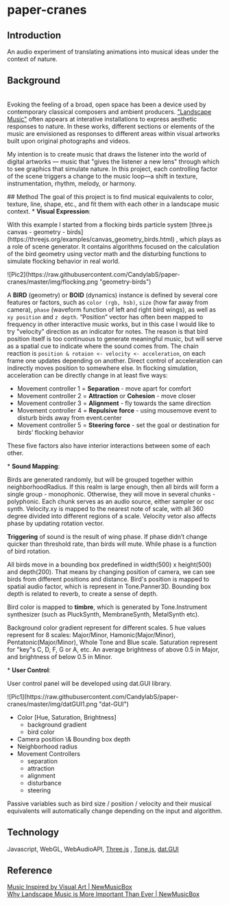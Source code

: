 # paper-cranes
## Introduction
An audio experiment of translating animations into musical ideas under the context of nature.
## Background
</br>Evoking the feeling of a broad, open space has been a device used by contemporary classical composers and ambient producers. ["Landscape Music"](http://landscapemusic.org/) often appears at interative installations to express aesthetic responses to nature. In these works, different sections or elements of the music are envisioned as responses to different areas within visual artworks built upon original photographs and videos.
<p>My intention is to create music that draws the listener into the world of digital artworks — music that "gives the listener a new lens" through which to see graphics that simulate nature. In this project, each controlling factor of the scene triggers a change to the music loop—a shift in texture, instrumentation, rhythm, melody, or harmony.</p>
## Method
The goal of this project is to find musical equivalents to color, texture, line, shape, etc., and fit them with each other in a landscape music context.
* <b>Visual Expression</b>:
<p>With this example I started from a flocking birds particle system  [three.js canvas - geometry - birds](https://threejs.org/examples/canvas_geometry_birds.html) , which plays as a role of scene generator. It contains algorithms focused on the calculation of the bird geometry using vector math and the disturbing functions to simulate flocking behavior in real world.</p>
<p>![Pic2](https://raw.githubusercontent.com/CandylabS/paper-cranes/master/img/flocking.png "geometry-birds")</p>
<p>A <b>BIRD</b> (geometry) or <b>BOID</b> (dynamics) instance is defined by several core features or factors, such as <code>color (rgb, hsb)</code>, <code>size</code> (how far away from camera), <code>phase</code> (waveform function of left and right bird wings), as well as <code>xy position</code> and <code>z depth</code>. “Position” vector has often been mapped to frequency in other interactive music works, but in this case I would like to try "velocity" direction as an indicator for notes. The reason is that bird position itself is too continuous to generate meaningful music, but will serve as a spatial cue to indicate where the sound comes from. The chain reaction is <code>position & rotaion <- velocity <- acceleration</code>, on each frame one updates depending on another. Direct control of acceleration can indirectly moves position to somewhere else. In flocking simulation, acceleration can be directly change in at least five ways: </p>
<ul>
<li>Movement controller 1 = <b>Separation</b> - move apart for comfort</li>
<li>Movement controller 2 = <b>Attraction</b> or <b>Cohesion</b> - move closer</li>
<li>Movement controller 3 = <b>Alignment</b> - fly towards the same direction</li>
<li>Movement controller 4 = <b>Repulsive force</b>  - using mousemove event to disturb birds away from event.center</li>
<li>Movement controller 5 = <b>Steering force</b> - set the goal or destination for birds’ flocking behavior</li>
</ul>
<p>These five factors also have interior interactions between some of each other.</p>
* <b>Sound Mapping</b>:
<p>Birds are generated randomly, but will be grouped together within neighborhoodRadius. If this realm is large enough, then all birds will form a single group - monophonic. Otherwise, they will move in several chunks - polyphonic. Each chunk serves as an audio source, either sampler or osc synth. Velocity.xy is mapped to the nearest note of scale, with all 360 degree divided into different regions of a scale. Velocity vetor also affects phase by updating rotation vector.</p>
<p><b>Triggering</b> of sound is the result of wing phase. If phase didn’t change quicker than threshold rate, than birds will mute. While phase is a function of bird rotation.</p>
<p>All birds move in a bounding box predefined in width(500) x height(500) and depth(200). That means by changing position of camera, we can see birds from different positions and distance. Bird's position is mapped to spatial audio factor, which is represent in Tone.Panner3D. Bounding box depth is related to reverb, to create a sense of depth.</p>
<p>Bird color is mapped to <b>timbre</b>, which is generated by Tone.Instrument synthesizer (such as PluckSynth, MembraneSynth, MetalSynth etc).</p>
<p>Background color gradient represent for different scales. 5 hue values represent for 8 scales: Major/Minor, Hamonic(Major/Minor), Pentatonic(Major/Minor), Whole Tone and Blue scale. Saturation represent for "key"s C, D, F, G or A, etc. An average brightness of above 0.5 in Major, and brightness of below 0.5 in Minor.</p>
* <b>User Control</b>:
<p>User control panel will be developed using dat.GUI library.</p>
![Pic1](https://raw.githubusercontent.com/CandylabS/paper-cranes/master/img/datGUI1.png "dat-GUI")
<ul>
<li>Color [Hue, Saturation, Brightness]
    <ul>
    <li>background gradient</li>
    <li>bird color</li>
    </ul>
</li>
<li>Camera position \& Bounding box depth</li>
<li>Neighborhood radius</li>
<li>Movement Controllers
    <ul>
    <li>separation</li> 
    <li>attraction</li>
    <li>alignment</li>
    <li>disturbance</li>
    <li>steering</li>
    </ul>
</li>
</ul>
<p>Passive variables such as bird size / position / velocity and their musical equivalents will automatically change depending on the input and algorithm.</p>

## Technology
Javascript, WebGL, WebAudioAPI,  [Three.js](https://threejs.org/) , [Tone.js](https://github.com/Tonejs/Tone.js), [dat.GUI](https://github.com/dataarts/dat.gui)

## Reference
[Music Inspired by Visual Art | NewMusicBox](http://www.newmusicbox.org/articles/music-inspired-by-visual-art/)
</br>[Why Landscape Music is More Important Than Ever | NewMusicBox](http://www.newmusicbox.org/articles/why-landscape-music-is-more-important-than-ever/)
